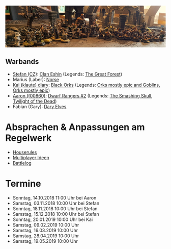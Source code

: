 
![roasters](group-picture.jpg)

## Warbands

* [Stefan (CZ)](/Stefan/Diary.md): [Clan Eshin](/Stefan/The%20Silent%20Death%20-%20Clan%20Eshin.md) (Legends: [The Great Forest](/Stefan/Archiv/Forest-Walkers.md))
* Marius (Laber): [Norse](/Marius/Norse%20pack)
* [Kai (klaute) diary](/kai/mordheim/kai-orks_diary.md): [Black Orks](/kai/mordheim/kai-warband.md) (Legends: [Orks mostly epic and Goblins](/kai/mordheim/old/orks_1/kai-orks_mostly_epic_and_goblins.md), [Orks mostly epic](/kai/mordheim/old/orks_2/kai-orks_mostly_epic.md))
* [Aaron (f00860)](/aaron-f00860/diary.md): [Dwarf Rangers #2](/aaron-f00860/warband-phoenix.md) (Legends: [The Smashing Skull](/aaron-f00860/warband-the-smashing-skull.md), [Twilight of the Dead](/aaron-f00860/warband-twilight-of-the-dead.md))
* Fabian (Gary): [Dary Elves](/Fabian/Dark%20Elves.md)

# Absprachen & Anpassungen am Regelwerk

* [Houserules](/Dokumente/Houserules.md)
* [Multiplayer Ideen](/Ideensammlung%20Multiplayer.md)
* [Battlelog](/Kampagnen%20Battle%20Log.md)

# Termine

* Sonntag, 14.10.2018 11:00 Uhr bei Aaron
* Samstag, 03.11.2018 10:00 Uhr bei Stefan
* Sonntag, 18.11.2018 10:00 Uhr bei Stefan
* Samstag, 15.12.2018 10:00 Uhr bei Stefan
* Sonntag, 20.01.2019 10:00 Uhr bei Kai
* Samstag, 09.02.2019 10:00 Uhr 
* Samstag, 16.03.2019 10:00 Uhr 
* Samstag, 28.04.2019 10:00 Uhr 
* Samstag, 19.05.2019 10:00 Uhr 

